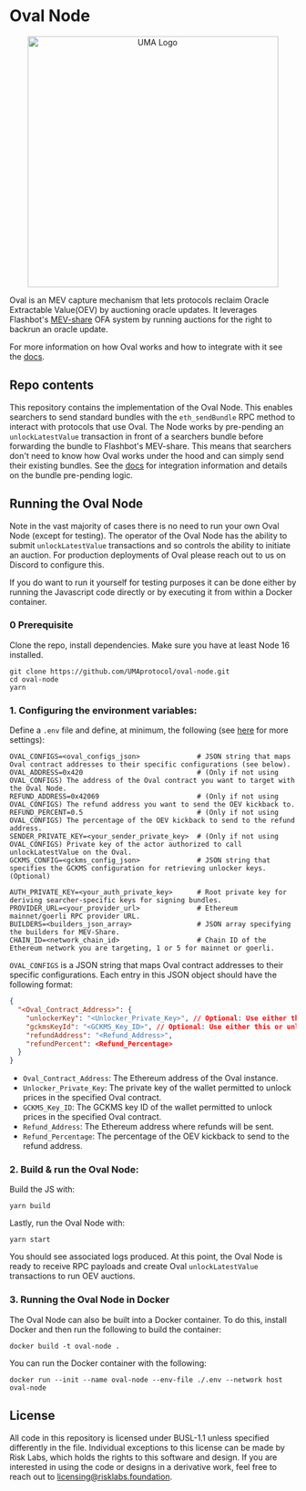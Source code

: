 # Oval Node

<p align="center">
  <img alt="UMA Logo" src="https://i.imgur.com/fSkkK5M.png" width="440">
</p>

Oval is an MEV capture mechanism that lets protocols reclaim Oracle Extractable Value(OEV) by auctioning oracle updates. It leverages Flashbot's [MEV-share](https://docs.flashbots.net/flashbots-protect/mev-share) OFA system by running auctions for the right to backrun an oracle update.

For more information on how Oval works and how to integrate with it see the [docs](https://docs.oval.xyz/).

## Repo contents

This repository contains the implementation of the Oval Node. This enables searchers to send standard bundles with the `eth_sendBundle` RPC method to interact with protocols that use Oval. The Node works by pre-pending an `unlockLatestValue` transaction in front of a searchers bundle before forwarding the bundle to Flashbot's MEV-share. This means that searchers don't need to know how Oval works under the hood and can simply send their existing bundles. See the [docs](https://docs.oval.xyz/for-searchers/getting-started) for integration information and details on the bundle pre-pending logic.

## Running the Oval Node

Note in the vast majority of cases there is no need to run your own Oval Node (except for testing). The operator of the Oval Node has the ability to submit `unlockLatestValue` transactions and so controls the ability to initiate an auction. For production deployments of Oval please reach out to us on Discord to configure this.

If you do want to run it yourself for testing purposes it can be done either by running the Javascript code directly or by executing it from within a Docker container.

### 0 Prerequisite

Clone the repo, install dependencies. Make sure you have at least Node 16 installed.

```
git clone https://github.com/UMAprotocol/oval-node.git
cd oval-node
yarn
```

### 1. Configuring the environment variables:

Define a `.env` file and define, at minimum, the following (see [here](./src/lib/env.ts) for more settings):

```
OVAL_CONFIGS=<oval_configs_json>              # JSON string that maps Oval contract addresses to their specific configurations (see below).
OVAL_ADDRESS=0x420                            # (Only if not using OVAL_CONFIGS) The address of the Oval contract you want to target with the Oval Node.
REFUND_ADDRESS=0x42069                        # (Only if not using OVAL_CONFIGS) The refund address you want to send the OEV kickback to.
REFUND_PERCENT=0.5                            # (Only if not using OVAL_CONFIGS) The percentage of the OEV kickback to send to the refund address.
SENDER_PRIVATE_KEY=<your_sender_private_key>  # (Only if not using OVAL_CONFIGS) Private key of the actor authorized to call unlockLatestValue on the Oval.
GCKMS_CONFIG=<gckms_config_json>              # JSON string that specifies the GCKMS configuration for retrieving unlocker keys. (Optional)

AUTH_PRIVATE_KEY=<your_auth_private_key>      # Root private key for deriving searcher-specific keys for signing bundles.
PROVIDER_URL=<your_provider_url>              # Ethereum mainnet/goerli RPC provider URL.
BUILDERS=<builders_json_array>                # JSON array specifying the builders for MEV-Share.
CHAIN_ID=<network_chain_id>                   # Chain ID of the Ethereum network you are targeting, 1 or 5 for mainnet or goerli.
```

`OVAL_CONFIGS` is a JSON string that maps Oval contract addresses to their specific configurations. Each entry in this JSON object should have the following format:


```json
{
  "<Oval_Contract_Address>": {
    "unlockerKey": "<Unlocker_Private_Key>", // Optional: Use either this or gckmsKeyId, not both.
    "gckmsKeyId": "<GCKMS_Key_ID>", // Optional: Use either this or unlockerKey, not both.
    "refundAddress": "<Refund_Address>",
    "refundPercent": <Refund_Percentage>
  }
}
```

- `Oval_Contract_Address`: The Ethereum address of the Oval instance.
- `Unlocker_Private_Key`: The private key of the wallet permitted to unlock prices in the specified Oval contract.
- `GCKMS_Key_ID`: The GCKMS key ID of the wallet permitted to unlock prices in the specified Oval contract.
- `Refund_Address`: The Ethereum address where refunds will be sent.
- `Refund_Percentage`: The percentage of the OEV kickback to send to the refund address.

### 2. Build & run the Oval Node:

Build the JS with:

```
yarn build
```

Lastly, run the Oval Node with:

```
yarn start
```

You should see associated logs produced. At this point, the Oval Node is ready to receive RPC payloads and create Oval `unlockLatestValue` transactions to run OEV auctions.

### 3. Running the Oval Node in Docker

The Oval Node can also be built into a Docker container. To do this, install Docker and then run the following to build the container:

```
docker build -t oval-node .
```

You can run the Docker container with the following:

```
docker run --init --name oval-node --env-file ./.env --network host oval-node
```

## License

All code in this repository is licensed under BUSL-1.1 unless specified differently in the file. Individual exceptions to this license can be made by Risk Labs, which holds the rights to this software and design. If you are interested in using the code or designs in a derivative work, feel free to reach out to licensing@risklabs.foundation.

